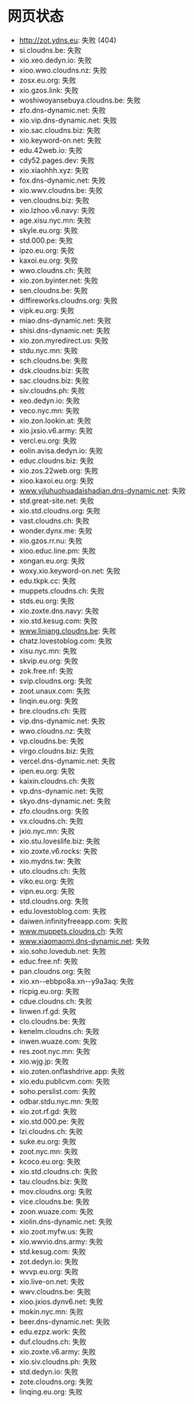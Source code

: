 # 网页状态
- http://zot.ydns.eu: 失败 (404)
- si.cloudns.be: 失败
- xio.xeo.dedyn.io: 失败
- xioo.wwo.cloudns.nz: 失败
- zosx.eu.org: 失败
- xio.gzos.link: 失败
- woshiwoyansebuya.cloudns.be: 失败
- zfo.dns-dynamic.net: 失败
- xio.vip.dns-dynamic.net: 失败
- xio.sac.cloudns.biz: 失败
- xio.keyword-on.net: 失败
- edu.42web.io: 失败
- cdy52.pages.dev: 失败
- xio.xiaohhh.xyz: 失败
- fox.dns-dynamic.net: 失败
- xio.wwv.cloudns.be: 失败
- ven.cloudns.biz: 失败
- xio.lzhoo.v6.navy: 失败
- age.xisu.nyc.mn: 失败
- skyle.eu.org: 失败
- std.000.pe: 失败
- ipzo.eu.org: 失败
- kaxoi.eu.org: 失败
- wwo.cloudns.ch: 失败
- xio.zon.byinter.net: 失败
- sen.cloudns.be: 失败
- diffireworks.cloudns.org: 失败
- vipk.eu.org: 失败
- miao.dns-dynamic.net: 失败
- shisi.dns-dynamic.net: 失败
- xio.zon.myredirect.us: 失败
- stdu.nyc.mn: 失败
- sch.cloudns.be: 失败
- dsk.cloudns.biz: 失败
- sac.cloudns.biz: 失败
- siv.cloudns.ph: 失败
- xeo.dedyn.io: 失败
- veco.nyc.mn: 失败
- xio.zon.lookin.at: 失败
- xio.jxsio.v6.army: 失败
- vercl.eu.org: 失败
- eolin.avisa.dedyn.io: 失败
- educ.cloudns.biz: 失败
- xio.zos.22web.org: 失败
- xioo.kaxoi.eu.org: 失败
- www.yiluhuohuadaishadian.dns-dynamic.net: 失败
- std.great-site.net: 失败
- xio.std.cloudns.org: 失败
- vast.cloudns.ch: 失败
- wonder.dynx.me: 失败
- xio.gzos.rr.nu: 失败
- xioo.educ.line.pm: 失败
- xongan.eu.org: 失败
- woxy.xio.keyword-on.net: 失败
- edu.tkpk.cc: 失败
- muppets.cloudns.ch: 失败
- stds.eu.org: 失败
- xio.zoxte.dns.navy: 失败
- xio.std.kesug.com: 失败
- www.liniang.cloudns.be: 失败
- chatz.lovestoblog.com: 失败
- xisu.nyc.mn: 失败
- skvip.eu.org: 失败
- zok.free.nf: 失败
- svip.cloudns.org: 失败
- zoot.unaux.com: 失败
- linqin.eu.org: 失败
- bre.cloudns.ch: 失败
- vip.dns-dynamic.net: 失败
- wwo.cloudns.nz: 失败
- vp.cloudns.be: 失败
- virgo.cloudns.biz: 失败
- vercel.dns-dynamic.net: 失败
- ipen.eu.org: 失败
- kaixin.cloudns.ch: 失败
- vp.dns-dynamic.net: 失败
- skyo.dns-dynamic.net: 失败
- zfo.cloudns.org: 失败
- vx.cloudns.ch: 失败
- jxio.nyc.mn: 失败
- xio.stu.loveslife.biz: 失败
- xio.zoxte.v6.rocks: 失败
- xio.mydns.tw: 失败
- uto.cloudns.ch: 失败
- viko.eu.org: 失败
- vipn.eu.org: 失败
- std.cloudns.org: 失败
- edu.lovestoblog.com: 失败
- daiwen.infinityfreeapp.com: 失败
- www.muppets.cloudns.ch: 失败
- www.xiaomaomi.dns-dynamic.net: 失败
- xio.soho.lovedub.net: 失败
- educ.free.nf: 失败
- pan.cloudns.org: 失败
- xio.xn--ebbpo8a.xn--y9a3aq: 失败
- ricpig.eu.org: 失败
- cdue.cloudns.ch: 失败
- linwen.rf.gd: 失败
- clo.cloudns.be: 失败
- kenelm.cloudns.ch: 失败
- inwen.wuaze.com: 失败
- res.zoot.nyc.mn: 失败
- xio.wjg.jp: 失败
- xio.zoten.onflashdrive.app: 失败
- xio.edu.publicvm.com: 失败
- soho.perslist.com: 失败
- odbar.stdu.nyc.mn: 失败
- xio.zot.rf.gd: 失败
- xio.std.000.pe: 失败
- lzi.cloudns.ch: 失败
- suke.eu.org: 失败
- zoot.nyc.mn: 失败
- kcoco.eu.org: 失败
- xio.std.cloudns.ch: 失败
- tau.cloudns.biz: 失败
- mov.cloudns.org: 失败
- vice.cloudns.be: 失败
- zoon.wuaze.com: 失败
- xiolin.dns-dynamic.net: 失败
- xio.zoot.myfw.us: 失败
- xio.wwvio.dns.army: 失败
- std.kesug.com: 失败
- zot.dedyn.io: 失败
- wvvp.eu.org: 失败
- xio.live-on.net: 失败
- wwv.cloudns.be: 失败
- xioo.jxios.dynv6.net: 失败
- mokin.nyc.mn: 失败
- beer.dns-dynamic.net: 失败
- edu.ezpz.work: 失败
- duf.cloudns.ch: 失败
- xio.zoxte.v6.army: 失败
- xio.siv.cloudns.ph: 失败
- std.dedyn.io: 失败
- zote.cloudns.org: 失败
- linqing.eu.org: 失败
